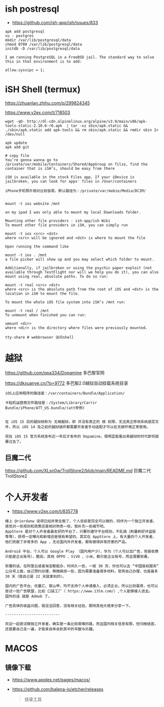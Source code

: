 

# ish postresql

- https://github.com/ish-app/ish/issues/833

```
apk add postgresql
su - postgres
mkdir /var/lib/postgresql/data
chmod 0700 /var/lib/postgresql/data
initdb -D /var/lib/postgresql/data
```



```
I am running PostgreSQL in a FreeBSD jail. The standard way to solve this in that environment is to add:

allow.sysvipc = 1;
```







# iSH Shell (termux)

https://zhuanlan.zhihu.com/p/299824345

https://www.v2ex.com/t/718503





```
wget -qO- http://dl-cdn.alpinelinux.org/alpine/v3.9/main/x86/apk-tools-static-2.10.6-r0.apk  | tar -xz sbin/apk.static && ./sbin/apk.static add apk-tools && rm sbin/apk.static && rmdir sbin 2> /dev/null
```



```
apk update
apk add git

```



```
# copy file
You’re gonna wanna go to /private/var/mobile/Containers/Shared/AppGroup on filza, find the container that is iSH’s, should be easy from there

iSH is available in the stock Files app. If your iDevice is jailbroken, you can look for apps' files in /User/containers

iPhone手机照片相对比较容易，默认路径为：/private/var/mobie/Media/DCIM/


mount -t ios website /mnt

on my ipad I was only able to mount my local Downloads folder.

```



```
Mounting other file providers - ish-app/ish Wiki
To mount other file providers in iSH, you can simply run

mount -t ios <src> <dst>
where <src> will be ignored and <dst> is where to mount the file

Upon running the command like

mount -t ios . /mnt
a file picker will show up and you may select which folder to mount.

Additionally, if jailbroken or using the psychic paper exploit (not available through TestFlight nor will we help you do it), you can also mount using real, absolute paths. To do so run:

mount -t real <src> <dst>
where <src> is the absolute path from the root of iOS and <dst> is the location in iSH to mount the file.

To mount the whole iOS file system into iSH’s /mnt run:

mount -t real / /mnt
To unmount when finished you can run:

umount <dir>
where <dir> is the directory where files were previously mounted.
```





```
tty-share # webbrowser 访问shell
```



# 越狱

https://github.com/opa334/Dopamine  多巴胺官网

https://dkxuanye.cn/?p=9772  多巴胺2.0越狱自动挂载系统目录

```
iOS上应用程序的路径是：/var/containers/Bundle/Application/

卡贴机运营商文件路径是：/System/Library/Carrir Bundle/iPhone/ATT_US.bundle/(att举例)


在 iOS 15 后的越狱统称为 无根越狱，即 并没有真正的 根 权限，无法真正修改系统底层文件，所以 iOS 14 及之前的越狱插件都需要开发者手动适配才可以在无根环境正常使用。

现在 iOS 15 官方系统发布近一年后才发布的 Dopamine，很明显能看出来越狱的时代即将就要过去了。

```



##  巨魔二代

https://github.com/XLsn0w/TrollStore2/blob/main/README.md   巨魔二代  TrollStore2





# 个人开发者

- https://www.v2ex.com/t/835778

```
楼上 @riordanw 说得已经非常全面了，个人目前是完全可以做的，同作为一个独立开发者，感觉对一些规则和政策还是相对熟悉一些，我补充一些细节吧。
AppStore 是对个人开发者最友好的平台了，只要你遵守平台规则，不乱搞（刷量刷好评盗版等等），获得一定曝光和新增还是很有希望的。其实在 AppStore 上，有大量的个人开发者，他们贡献了非常多的 App ，无论国内外开发者，都有做得非常厉害的产品。

Android 平台，个人可以 Google Play （国内用户少），华为（个人可以加广告，但是收费只能是企业账号），酷安。其他 OPPO 、ViVO 、小米，都只能企业账号，而且需要软著。

软著的话，在阿里云或者淘宝都能办，时间久一些，一般 30 天，你也可以去 “中国版权服务” 公众号上面，自己预约办理，稍微麻烦一些，因为需要准备很多材料，官网自己办理，也是最多 30 天（我自己是 22 天就拿到的）。

国内的广告平台，优量汇、穿山甲，均不支持个人申请接入，必须企业，所以比较蛋疼，也可以尝试一些广告联盟，比如 口袋工厂（ https://www.13lm.com/）,个人能够接入进去。
国外的话 就是 Admob 了。

广告具体的收益问题，我没法回答，没有相关经验，期待其他大佬来分享一下。

-------------------------

欢迎一起尝试做独立开发者，确实是一条比较艰难的路，而且国内相关信息有限，但归根结底，还是要自己走一遍，才能亲自体会到其中的辛酸与乐趣。
```



# MACOS



## 镜像下载

- https://www.applex.net/pages/macos/

- https://github.com/balena-io/etcher/releases

  > 烧录工具





